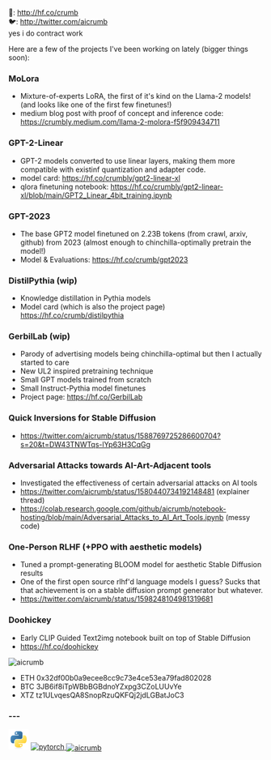 🤗: http://hf.co/crumb <br>
🐦: http://twitter.com/aicrumb <br>
yes i do contract work

Here are a few of the projects I've been working on lately (bigger things soon):

### MoLora
- Mixture-of-experts LoRA, the first of it's kind on the Llama-2 models! (and looks like one of the first few finetunes!)
- medium blog post with proof of concept and inference code: https://crumbly.medium.com/llama-2-molora-f5f909434711


### GPT-2-Linear
- GPT-2 models converted to use linear layers, making them more compatible with existinf quantization and adapter code.
- model card: https://hf.co/crumbly/gpt2-linear-xl
- qlora finetuning notebook: https://hf.co/crumbly/gpt2-linear-xl/blob/main/GPT2_Linear_4bit_training.ipynb


### GPT-2023
- The base GPT2 model finetuned on 2.23B tokens (from crawl, arxiv, github) from 2023 (almost enough to chinchilla-optimally pretrain the model!)
- Model & Evaluations: https://hf.co/crumb/gpt2023

<!-- ### Nerd-100k (ongoing)
- New code + scientific article trained models with a custom 100k vocab size tokenizer
- Tokenizer: https://hf.co/crumb/100k-tokenizer-arxiv-github
- Models: *more coming soon*
  - https://huggingface.co/crumb/nerd100k-70m
- Hypotheses [intermediate]:
  - You need more than just code and scientific literature for reasoning abilities. -->

### DistilPythia (wip)
- Knowledge distillation in Pythia models
- Model card (which is also the project page) https://hf.co/crumb/distilpythia

### GerbilLab (wip)
- Parody of advertising models being chinchilla-optimal but then I actually started to care
- New UL2 inspired pretraining technique
- Small GPT models trained from scratch
- Small Instruct-Pythia model finetunes
- Project page: https://hf.co/GerbilLab

### Quick Inversions for Stable Diffusion

- https://twitter.com/aicrumb/status/1588769725286600704?s=20&t=DW43TNWTqs-lYp63H3CqGg

### Adversarial Attacks towards AI-Art-Adjacent tools

- Investigated the effectiveness of certain adversarial attacks on AI tools
- https://twitter.com/aicrumb/status/1580440734192148481 (explainer thread)
- https://colab.research.google.com/github/aicrumb/notebook-hosting/blob/main/Adversarial_Attacks_to_AI_Art_Tools.ipynb (messy code)

### One-Person RLHF (+PPO with aesthetic models)

- Tuned a prompt-generating BLOOM model for aesthetic Stable Diffusion results
- One of the first open source rlhf'd language models I guess? Sucks that that achievement is on a stable diffusion prompt generator but whatever.
- https://twitter.com/aicrumb/status/1598248104981319681

### Doohickey

- Early CLIP Guided Text2img notebook built on top of Stable Diffusion
- https://hf.co/doohickey

<p align="left"> <img src="https://komarev.com/ghpvc/?username=aicrumb&label=Profile%20views&color=0e75b6&style=flat" alt="aicrumb" /> </p>

- ETH 0x32df00b0a9ecee8cc9c73e4ce53ea79fad802028
- BTC 3JB6if8iTpWBbBGBdnoYZxpg3CZoLUUvYe
- XTZ tz1ULvqesQA8SnopRzuQKFQj2jdLGBatJoC3

### ---
<p align="left">
<img src="https://raw.githubusercontent.com/devicons/devicon/master/icons/python/python-original.svg" alt="python" width="40" height="40"/> </a> <a href="https://pytorch.org/" target="_blank" rel="noreferrer"> <img src="https://www.vectorlogo.zone/logos/pytorch/pytorch-icon.svg" alt="pytorch" width="40" height="40"/>
<a href="https://twitter.com/aicrumb" target="blank"><img align="center" src="https://raw.githubusercontent.com/rahuldkjain/github-profile-readme-generator/master/src/images/icons/Social/twitter.svg" alt="aicrumb" height="30" width="40" /></a>
</p>
